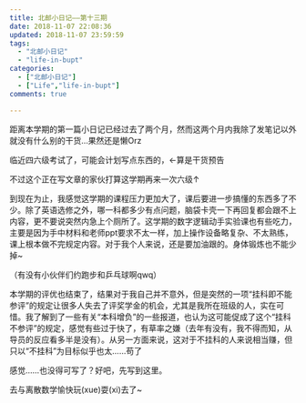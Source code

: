 ```yaml
---
title: 北邮小日记——第十三期 
date: 2018-11-07 22:08:36 
updated: 2018-11-07 23:59:59 
tags:
  - "北邮小日记"
  - "life-in-bupt"
categories:
  - ["北邮小日记"]
  - ["Life","life-in-bupt"]
comments: true

---
```


距离本学期的第一篇小日记已经过去了两个月，然而这两个月内我除了发笔记以外就没有什么别的干货…果然还是懒Orz

临近四六级考试了，可能会计划写点东西的，←算是干货预告

<!--more-->

不过这个正在写文章的家伙打算这学期再来一次六级↑

到现在为止，我感觉这学期的课程压力更加大了，课后要进一步搞懂的东西多了不少。除了英语选修之外，哪一科都多少有点问题，脑袋卡壳一下再回复都会跟不上内容，更不要说突然内急上个厕所了。这学期的数字逻辑动手实验课也有些吃力，主要是因为手中材料和老师ppt要求不太一样，加上操作设备略复杂、不太熟练，课上根本做不完规定内容。对于我个人来说，还是要加油跟的。身体锻炼也不能少掉~

（有没有小伙伴们约跑步和乒乓球啊qwq）

本学期的评优也结束了，结果对于我自己并不意外，但是突然的一项“挂科即不能参评”的规定让很多人失去了评奖学金的机会，尤其是我所在班级的人，实在可惜。我了解到了一些有关“本科增负”的一些报道，也认为这可能促成了这个“挂科不参评”的规定，感觉有些过于快了，有草率之嫌（去年有没有，我不得而知，从导员的反应看多半是没有）。从另一方面来说，这对于不挂科的人来说相当赚，但只以“不挂科”为目标似乎也太……苟了

感觉……也没得可写了？好吧，先写到这里。

去与离散数学愉快玩(xue)耍(xi)去了~
